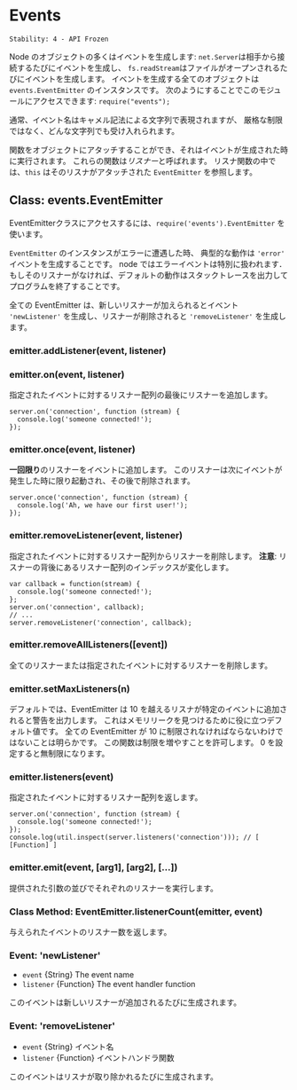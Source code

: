 # Events

    Stability: 4 - API Frozen

<!--type=module-->

<!--
Many objects in Node emit events: a `net.Server` emits an event each time
a peer connects to it, a `fs.readStream` emits an event when the file is
opened. All objects which emit events are instances of `events.EventEmitter`.
You can access this module by doing: `require("events");`
-->

Node のオブジェクトの多くはイベントを生成します:
`net.Server`は相手から接続するたびにイベントを生成し、
`fs.readStream`はファイルがオープンされるたびにイベントを生成します。
イベントを生成する全てのオブジェクトは `events.EventEmitter` のインスタンスです。
次のようにすることでこのモジュールにアクセスできます: `require("events");`

<!--
Typically, event names are represented by a camel-cased string, however,
there aren't any strict restrictions on that, as any string will be accepted.
-->

通常、イベント名はキャメル記法による文字列で表現されますが、
厳格な制限ではなく、どんな文字列でも受け入れられます。

<!--
Functions can then be attached to objects, to be executed when an event
is emitted. These functions are called _listeners_. Inside a listener
function, `this` refers to the `EventEmitter` that the listener was
attached to.
-->

関数をオブジェクトにアタッチすることができ、それはイベントが生成された時に実行されます。
これらの関数は*リスナー*と呼ばれます。
リスナ関数の中では、`this` はそのリスナがアタッチされた `EventEmitter`
を参照します。


## Class: events.EventEmitter

<!--
To access the EventEmitter class, `require('events').EventEmitter`.
-->

EventEmitterクラスにアクセスするには、`require('events').EventEmitter` を使います。

<!--
When an `EventEmitter` instance experiences an error, the typical action is
to emit an `'error'` event.  Error events are treated as a special case in node.
If there is no listener for it, then the default action is to print a stack
trace and exit the program.
-->

`EventEmitter` のインスタンスがエラーに遭遇した時、
典型的な動作は `'error'` イベントを生成することです。
node ではエラーイベントは特別に扱われます．
もしそのリスナーがなければ、デフォルトの動作はスタックトレースを出力してプログラムを終了することです。

<!--
All EventEmitters emit the event `'newListener'` when new listeners are
added and `'removeListener'` when a listener is removed.
-->

全ての EventEmitter は、新しいリスナーが加えられるとイベント `'newListener'` を生成し、リスナーが削除されると `'removeListener'` を生成します。

### emitter.addListener(event, listener)
### emitter.on(event, listener)

<!--
Adds a listener to the end of the listeners array for the specified event.
-->

指定されたイベントに対するリスナー配列の最後にリスナーを追加します。

    server.on('connection', function (stream) {
      console.log('someone connected!');
    });

### emitter.once(event, listener)

<!--
Adds a **one time** listener for the event. This listener is
invoked only the next time the event is fired, after which
it is removed.
-->

**一回限り**のリスナーをイベントに追加します。
このリスナーは次にイベントが発生した時に限り起動され、その後で削除されます。

    server.once('connection', function (stream) {
      console.log('Ah, we have our first user!');
    });

### emitter.removeListener(event, listener)

<!--
Remove a listener from the listener array for the specified event.
**Caution**: changes array indices in the listener array behind the listener.
-->

指定されたイベントに対するリスナー配列からリスナーを削除します。
**注意**: リスナーの背後にあるリスナー配列のインデックスが変化します。

    var callback = function(stream) {
      console.log('someone connected!');
    };
    server.on('connection', callback);
    // ...
    server.removeListener('connection', callback);


### emitter.removeAllListeners([event])

<!--
Removes all listeners, or those of the specified event.
-->

全てのリスナーまたは指定されたイベントに対するリスナーを削除します。

### emitter.setMaxListeners(n)

<!--
By default EventEmitters will print a warning if more than 10 listeners are
added for a particular event. This is a useful default which helps finding memory leaks.
Obviously not all Emitters should be limited to 10. This function allows
that to be increased. Set to zero for unlimited.
-->

デフォルトでは、EventEmitter は 10 を越えるリスナが特定のイベントに追加されると警告を出力します。
これはメモリリークを見つけるために役に立つデフォルト値です。
全ての EventEmitter が 10 に制限されなければならないわけではないことは明らかです。
この関数は制限を増やすことを許可します。
0 を設定すると無制限になります。

### emitter.listeners(event)

<!--
Returns an array of listeners for the specified event.
-->

指定されたイベントに対するリスナー配列を返します。

    server.on('connection', function (stream) {
      console.log('someone connected!');
    });
    console.log(util.inspect(server.listeners('connection'))); // [ [Function] ]


### emitter.emit(event, [arg1], [arg2], [...])

<!--
Execute each of the listeners in order with the supplied arguments.
-->

提供された引数の並びでそれぞれのリスナーを実行します。


### Class Method: EventEmitter.listenerCount(emitter, event)

<!--
Return the number of listeners for a given event.
-->

与えられたイベントのリスナー数を返します。


### Event: 'newListener'

* `event` {String} The event name
* `listener` {Function} The event handler function

<!--
This event is emitted any time someone adds a new listener.
-->

このイベントは新しいリスナーが追加されるたびに生成されます。


### Event: 'removeListener'

<!--
* `event` {String} The event name
* `listener` {Function} The event handler function
-->

* `event` {String} イベント名
* `listener` {Function} イベントハンドラ関数


<!--
This event is emitted any time someone removes a listener.
-->

このイベントはリスナが取り除かれるたびに生成されます。
